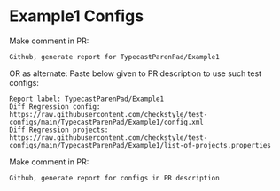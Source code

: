 # Example1 Configs
Make comment in PR:
```
Github, generate report for TypecastParenPad/Example1
```
OR as alternate:
Paste below given to PR description to use such test configs:
```
Report label: TypecastParenPad/Example1
Diff Regression config: https://raw.githubusercontent.com/checkstyle/test-configs/main/TypecastParenPad/Example1/config.xml
Diff Regression projects: https://raw.githubusercontent.com/checkstyle/test-configs/main/TypecastParenPad/Example1/list-of-projects.properties
```
Make comment in PR:
```
Github, generate report for configs in PR description
```
